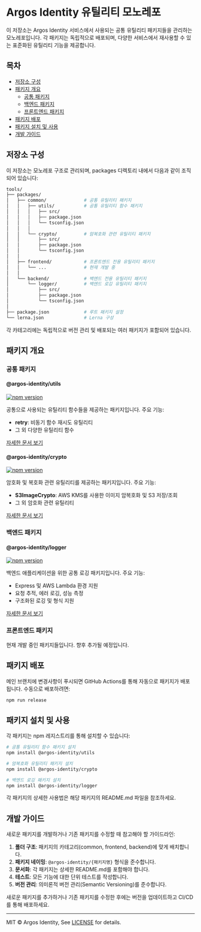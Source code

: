 # Argos Identity 유틸리티 모노레포

이 저장소는 Argos Identity 서비스에서 사용되는 공통 유틸리티 패키지들을 관리하는 모노레포입니다. 각 패키지는 독립적으로 배포되며, 다양한 서비스에서 재사용할 수 있는 표준화된 유틸리티 기능을 제공합니다.

## 목차

- [저장소 구성](#저장소-구성)
- [패키지 개요](#패키지-개요)
  - [공통 패키지](#공통-패키지)
  - [백엔드 패키지](#백엔드-패키지)
  - [프론트엔드 패키지](#프론트엔드-패키지)
- [패키지 배포](#패키지-배포)
- [패키지 설치 및 사용](#패키지-설치-및-사용)
- [개발 가이드](#개발-가이드)

## 저장소 구성

이 저장소는 모노레포 구조로 관리되며, packages 디렉토리 내에서 다음과 같이 조직되어 있습니다:

```bash
tools/
├── packages/
│   ├── common/              # 공통 유틸리티 패키지
│   │   ├── utils/           # 공통 유틸리티 함수 패키지
│   │   │   ├── src/
│   │   │   ├── package.json
│   │   │   └── tsconfig.json
│   │   │
│   │   └── crypto/          # 암복호화 관련 유틸리티 패키지
│   │       ├── src/
│   │       ├── package.json
│   │       └── tsconfig.json
│   │
│   ├── frontend/            # 프론트엔드 전용 유틸리티 패키지
│   │   └── ...              # 현재 개발 중
│   │
│   └── backend/             # 백엔드 전용 유틸리티 패키지
│       └── logger/          # 백엔드 로깅 유틸리티 패키지
│           ├── src/
│           ├── package.json
│           └── tsconfig.json
│
├── package.json             # 루트 패키지 설정
└── lerna.json               # Lerna 구성
```

각 카테고리에는 독립적으로 버전 관리 및 배포되는 여러 패키지가 포함되어 있습니다.

## 패키지 개요

### 공통 패키지

#### @argos-identity/utils

[![npm version](https://img.shields.io/npm/v/@argos-identity/utils.svg)](https://www.npmjs.com/package/@argos-identity/utils)

공통으로 사용되는 유틸리티 함수들을 제공하는 패키지입니다. 주요 기능:

- **retry**: 비동기 함수 재시도 유틸리티
- 그 외 다양한 유틸리티 함수

[자세한 문서 보기](./packages/common/utils/README.md)

#### @argos-identity/crypto

[![npm version](https://img.shields.io/npm/v/@argos-identity/crypto.svg)](https://www.npmjs.com/package/@argos-identity/crypto)

암호화 및 복호화 관련 유틸리티를 제공하는 패키지입니다. 주요 기능:

- **S3ImageCrypto**: AWS KMS를 사용한 이미지 암복호화 및 S3 저장/조회
- 그 외 암호화 관련 유틸리티

[자세한 문서 보기](./packages/common/crypto/README.md)

### 백엔드 패키지

#### @argos-identity/logger

[![npm version](https://img.shields.io/npm/v/@argos-identity/logger.svg)](https://www.npmjs.com/package/@argos-identity/logger)

백엔드 애플리케이션을 위한 공통 로깅 패키지입니다. 주요 기능:

- Express 및 AWS Lambda 환경 지원
- 요청 추적, 에러 로깅, 성능 측정
- 구조화된 로깅 및 형식 지원

[자세한 문서 보기](./packages/backend/logger/README.md)

### 프론트엔드 패키지

현재 개발 중인 패키지들입니다. 향후 추가될 예정입니다.

## 패키지 배포

메인 브랜치에 변경사항이 푸시되면 GitHub Actions를 통해 자동으로 패키지가 배포됩니다.
수동으로 배포하려면:

```bash
npm run release
```

## 패키지 설치 및 사용

각 패키지는 npm 레지스트리를 통해 설치할 수 있습니다:

```bash
# 공통 유틸리티 함수 패키지 설치
npm install @argos-identity/utils

# 암복호화 유틸리티 패키지 설치
npm install @argos-identity/crypto

# 백엔드 로깅 패키지 설치
npm install @argos-identity/logger
```

각 패키지의 상세한 사용법은 해당 패키지의 README.md 파일을 참조하세요.

## 개발 가이드

새로운 패키지를 개발하거나 기존 패키지를 수정할 때 참고해야 할 가이드라인:

1. **폴더 구조**: 패키지의 카테고리(common, frontend, backend)에 맞게 배치합니다.
2. **패키지 네이밍**: `@argos-identity/{패키지명}` 형식을 준수합니다.
3. **문서화**: 각 패키지는 상세한 README.md를 포함해야 합니다.
4. **테스트**: 모든 기능에 대한 단위 테스트를 작성합니다.
5. **버전 관리**: 의미론적 버전 관리(Semantic Versioning)를 준수합니다.

새로운 패키지를 추가하거나 기존 패키지를 수정한 후에는 버전을 업데이트하고 CI/CD를 통해 배포하세요.

---

MIT © Argos Identity, See [LICENSE](https://github.com/argos-identity/tools/blob/main/LICENSE.md) for details.
